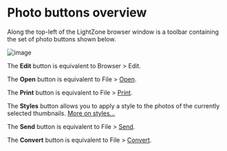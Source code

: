 Photo buttons overview
======================

Along the top-left of the LightZone browser window is a toolbar
containing the set of photo buttons shown below.

![image](images/Buttons-Photo-en.png)

The **Edit** button is equivalent to Browser \> Edit.

The **Open** button is equivalent to File \> [Open](Opening.html).

The **Print** button is equivalent to File \> [Print](Printing.html).

The **Styles** button allows you to apply a style to the photos of the
currently selected thumbnails. [More on styles...](Styles.html)

The **Send** button is equivalent to File \>
[Send](Photos-Sending.html).

The **Convert** button is equivalent to File \>
[Convert](Converting.html).
